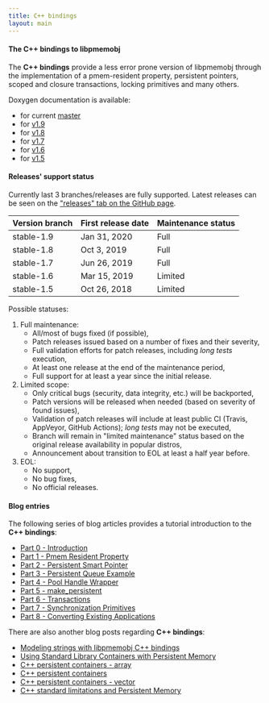 ```yaml
---
title: C++ bindings
layout: main
---
```


#### The C++ bindings to libpmemobj

The **C++ bindings** provide a less error prone version of libpmemobj
through the implementation of a pmem-resident property, persistent pointers,
scoped and closure transactions, locking primitives and many others.

Doxygen documentation is available:

* for current [master](./master/doxygen/index.html)
* for [v1.9](./v1.9/doxygen/index.html)
* for [v1.8](./v1.8/doxygen/index.html)
* for [v1.7](./v1.7/doxygen/index.html)
* for [v1.6](./v1.6/doxygen/index.html)
* for [v1.5](./v1.5/doxygen/index.html)

#### Releases' support status

Currently last 3 branches/releases are fully supported. Latest releases can be
seen on the ["releases" tab on the GitHub page](https://github.com/pmem/libpmemobj-cpp/releases).

| Version branch | First release date | Maintenance status |
| -------------- | ------------------ | ------------------ |
| stable-1.9 | Jan 31, 2020 | Full |
| stable-1.8 | Oct 3, 2019 | Full |
| stable-1.7 | Jun 26, 2019 | Full |
| stable-1.6 | Mar 15, 2019 | Limited |
| stable-1.5 | Oct 26, 2018 | Limited |

Possible statuses:
1. Full maintenance:
	* All/most of bugs fixed (if possible),
	* Patch releases issued based on a number of fixes and their severity,
	* Full validation efforts for patch releases, including *long tests* execution,
	* At least one release at the end of the maintenance period,
	* Full support for at least a year since the initial release.
2. Limited scope:
	* Only critical bugs (security, data integrity, etc.) will be backported,
	* Patch versions will be released when needed (based on severity of found issues),
	* Validation of patch releases will include at least public CI (Travis, AppVeyor, GitHub Actions); *long tests* may not be executed,
	* Branch will remain in "limited maintenance" status based on the original release availability in popular distros,
	* Announcement about transition to EOL at least a half year before.
3. EOL:
	* No support,
	* No bug fixes,
	* No official releases.

#### Blog entries

The following series of blog articles provides a tutorial introduction
to the **C++ bindings**:

* [Part 0 - Introduction](https://pmem.io/2016/01/12/cpp-01.html)
* [Part 1 - Pmem Resident Property](https://pmem.io/2016/01/12/cpp-02.html)
* [Part 2 - Persistent Smart Pointer](https://pmem.io/2016/01/12/cpp-03.html)
* [Part 3 - Persistent Queue Example](https://pmem.io/2016/01/12/cpp-04.html)
* [Part 4 - Pool Handle Wrapper](https://pmem.io/2016/05/10/cpp-05.html)
* [Part 5 - make_persistent](https://pmem.io/2016/05/19/cpp-06.html)
* [Part 6 - Transactions](https://pmem.io/2016/05/25/cpp-07.html)
* [Part 7 - Synchronization Primitives](https://pmem.io/2016/05/31/cpp-08.html)
* [Part 8 - Converting Existing Applications](https://pmem.io/2016/06/02/cpp-ctree-conversion.html)

There are also another blog posts regarding **C++ bindings**:
* [Modeling strings with libpmemobj C++ bindings](https://pmem.io/2017/01/23/cpp-strings.html)
* [Using Standard Library Containers with Persistent Memory](https://pmem.io/2017/07/10/cpp-containers.html)
* [C++ persistent containers - array](https://pmem.io/2018/11/02/cpp-array.html)
* [C++ persistent containers](https://pmem.io/2018/11/20/cpp-persistent-containers.html)
* [C++ persistent containers - vector](https://pmem.io/2019/02/20/cpp-vector.html)
* [C++ standard limitations and Persistent Memory](https://pmem.io/2019/10/04/cpp-limitations.html)

